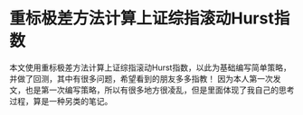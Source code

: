 # 重标极差方法计算上证综指滚动Hurst指数

本文使用重标极差方法计算上证综指滚动Hurst指数，以此为基础编写简单策略，并做了回测，其中有很多问题，希望看到的朋友多多指教！
因为本人第一次发文，也是第一次编写策略，所以有很多地方很凌乱，但是里面体现了我自己的思考过程，算是一种另类的笔记。
